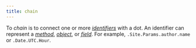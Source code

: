 ```yaml
---
title: chain
---
```


To _chain_ is to connect one or more [_identifiers_](g) with a dot. An identifier can represent a [_method_](g), [_object_](g), or [_field_](g). For example, `.Site.Params.author.name` or `.Date.UTC.Hour`.
